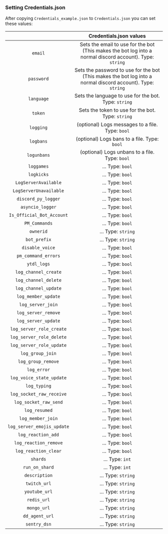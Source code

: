 ### Setting Credentials.json

After copying ``Credentials_example.json`` to ``Credentials.json`` you can set these values:

|   	| Credentials.json values	|
|:------:	|:-:	|
| ``email``	| Sets the email to use for the bot (This makes the bot log into a normal discord account). Type: ``string``	|
| ``password``	| Sets the password to use for the bot (This makes the bot log into a normal discord account). Type: ``string``	|
| ``language``	| Sets the language to use for the bot. Type: ``string``	|
| ``token``	| Sets the token to use for the bot. Type: ``string``	|
| ``logging``	| (optional) Logs messages to a file. Type: ``bool``	|
| ``logbans``	| (optional) Logs bans to a file. Type: ``bool``	|
| ``logunbans``	| (optional) Logs unbans to a file. Type: ``bool``	|
| ``loggames``	| ... Type: ``bool``	|
| ``logkicks``	| ... Type: ``bool``	|
| ``LogServerAvailable``	| ... Type: ``bool``	|
| ``LogServerUnavailable``	| ... Type: ``bool``	|
| ``discord_py_logger``	| ... Type: ``bool``	|
| ``asyncio_logger``	| ... Type: ``bool``	|
| ``Is_Official_Bot_Account``	| ... Type: ``bool``	|
| ``PM_Commands``	| ... Type: ``bool``	|
| ``ownerid``	| ... Type: ``string``	|
| ``bot_prefix``	| ... Type: ``string``	|
| ``disable_voice``	| ... Type: ``bool``	|
| ``pm_command_errors``	| ... Type: ``bool``	|
| ``ytdl_logs``	| ... Type: ``bool``	|
| ``log_channel_create``	| ... Type: ``bool``	|
| ``log_channel_delete``	| ... Type: ``bool``	|
| ``log_channel_update``	| ... Type: ``bool``	|
| ``log_member_update``	| ... Type: ``bool``	|
| ``log_server_join``	| ... Type: ``bool``	|
| ``log_server_remove``	| ... Type: ``bool``	|
| ``log_server_update``	| ... Type: ``bool``	|
| ``log_server_role_create``	| ... Type: ``bool``	|
| ``log_server_role_delete``	| ... Type: ``bool``	|
| ``log_server_role_update``	| ... Type: ``bool``	|
| ``log_group_join``	| ... Type: ``bool``	|
| ``log_group_remove``	| ... Type: ``bool``	|
| ``log_error``	| ... Type: ``bool``	|
| ``log_voice_state_update``	| ... Type: ``bool``	|
| ``log_typing``	| ... Type: ``bool``	|
| ``log_socket_raw_receive``	| ... Type: ``bool``	|
| ``log_socket_raw_send``	| ... Type: ``bool``	|
| ``log_resumed``	| ... Type: ``bool``	|
| ``log_member_join``	| ... Type: ``bool``	|
| ``log_server_emojis_update``	| ... Type: ``bool``	|
| ``log_reaction_add``	| ... Type: ``bool``	|
| ``log_reaction_remove``	| ... Type: ``bool``	|
| ``log_reaction_clear``	| ... Type: ``bool``	|
| ``shards``	| ... Type: ``int``	|
| ``run_on_shard``	| ... Type: ``int``	|
| ``description``	| ... Type: ``string``	|
| ``twitch_url``	| ... Type: ``string``	|
| ``youtube_url``	| ... Type: ``string``	|
| ``redis_url``	| ... Type: ``string``	|
| ``mongo_url``	| ... Type: ``string``	|
| ``dd_agent_url``	| ... Type: ``string``	|
| ``sentry_dsn``	| ... Type: ``string``	|

